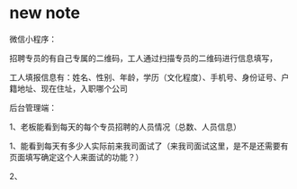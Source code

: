 # new note
微信小程序：

招聘专员的有自己专属的二维码，工人通过扫描专员的二维码进行信息填写，

工人填报信息有：姓名、性别、年龄，学历（文化程度）、手机号、身份证号、户籍地址、现在住址，入职哪个公司

后台管理端：

1、老板能看到每天的每个专员招聘的人员情况（总数、人员信息）

1、能看到每天有多少人实际前来我司面试了（来我司面试这里，是不是还需要有页面填写确定这个人来面试的功能？）

2、